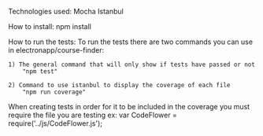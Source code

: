 Technologies used:
    Mocha
    Istanbul

How to install:
    npm install

How to run the tests:
    To run the tests there are two commands you can use in electronapp/course-finder:

    1) The general command that will only show if tests have passed or not
        "npm test"
    
    2) Command to use istanbul to display the coverage of each file
        "npm run coverage"

When creating tests in order for it to be included in the coverage you must 
require the file you are testing 
    ex:
        var CodeFlower = require('../js/CodeFlower.js');